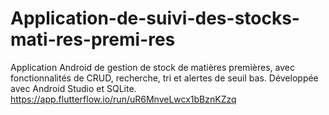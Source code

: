 # Application-de-suivi-des-stocks-mati-res-premi-res
Application Android de gestion de stock de matières premières, avec fonctionnalités de CRUD, recherche, tri et alertes de seuil bas. Développée avec Android Studio et SQLite.
https://app.flutterflow.io/run/uR6MnveLwcx1bBznKZzq
